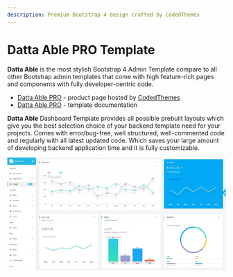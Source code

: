 ```yaml
---
description: Premium Bootstrap 4 design crafted by CodedThemes
---
```


# Datta Able PRO Template

**Datta Able** is the most stylish Bootstrap 4 Admin Template compare to all other Bootstrap admin templates that come with high feature-rich pages and components with fully developer-centric code.

- [Datta Able PRO](https://bit.ly/36XkKCk) - product page hosted by [CodedThemes](../partners/codedthemes.md)
- [Datta Able PRO](https://bit.ly/2RoScw7) - template documentation

**Datta Able** Dashboard Template provides all possible prebuilt layouts which give you the best selection choice of your backend template need for your projects. Comes with error/bug-free, well structured, well-commented code and regularly with all latest updated code. Which saves your large amount of developing backend application time and it is fully customizable.

![Datta Able PRO - Premium Bootstrap Template](../../../static/assets/docs-cover-datta-able-pro.jpg)
